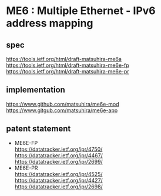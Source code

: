 # ME6 : Multiple Ethernet - IPv6 address mapping

## spec
https://tools.ietf.org/html/draft-matsuhira-me6a<br>
https://tools.ietf.org/html/draft-matsuhira-me6e-fp<br>
https://tools.ietf.org/html/draft-matsuhira-me6e-pr

## implementation
https://www.github.com/matsuhira/me6e-mod<br>
https://www.gitgub.com/matsuhira/me6e-app

## patent statement
* ME6E-FP<br>
https://datatracker.ietf.org/ipr/4750/<br>
https://datatracker.ietf.org/ipr/4467/<br>
https://datatracker.ietf.org/ipr/2699/
* ME6E-PR<br>
https://datatracker.ietf.org/ipr/4525/<br>
https://datatracker.ietf.org/ipr/4427/<br>
https://datatracker.ietf.org/ipr/2698/
